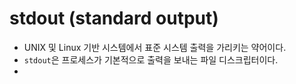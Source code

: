 # stdout (standard output)
- UNIX 및 Linux 기반 시스템에서 표준 시스템 출력을 가리키는 약어이다.
- `stdout`은 프로세스가 기본적으로 출력을 보내는 파일 디스크립터이다.
- 